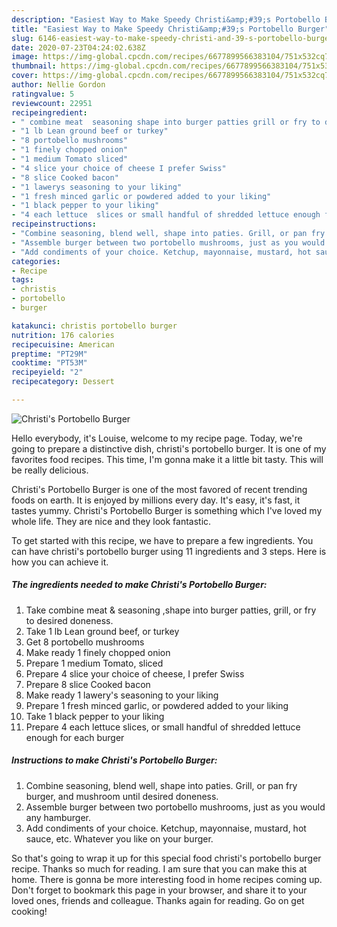 ```yaml
---
description: "Easiest Way to Make Speedy Christi&amp;#39;s Portobello Burger"
title: "Easiest Way to Make Speedy Christi&amp;#39;s Portobello Burger"
slug: 6146-easiest-way-to-make-speedy-christi-and-39-s-portobello-burger
date: 2020-07-23T04:24:02.638Z
image: https://img-global.cpcdn.com/recipes/6677899566383104/751x532cq70/christis-portobello-burger-recipe-main-photo.jpg
thumbnail: https://img-global.cpcdn.com/recipes/6677899566383104/751x532cq70/christis-portobello-burger-recipe-main-photo.jpg
cover: https://img-global.cpcdn.com/recipes/6677899566383104/751x532cq70/christis-portobello-burger-recipe-main-photo.jpg
author: Nellie Gordon
ratingvalue: 5
reviewcount: 22951
recipeingredient:
- " combine meat  seasoning shape into burger patties grill or fry to desired doneness"
- "1 lb Lean ground beef or turkey"
- "8 portobello mushrooms"
- "1 finely chopped onion"
- "1 medium Tomato sliced"
- "4 slice your choice of cheese I prefer Swiss"
- "8 slice Cooked bacon"
- "1 lawerys seasoning to your liking"
- "1 fresh minced garlic or powdered added to your liking"
- "1 black pepper to your liking"
- "4 each lettuce  slices or small handful of shredded lettuce enough for each burger"
recipeinstructions:
- "Combine seasoning, blend well, shape into paties. Grill, or pan fry burger, and mushroom until desired doneness."
- "Assemble burger between two portobello mushrooms, just as you would any hamburger."
- "Add condiments of your choice. Ketchup, mayonnaise, mustard, hot sauce, etc. Whatever you like on your burger."
categories:
- Recipe
tags:
- christis
- portobello
- burger

katakunci: christis portobello burger 
nutrition: 176 calories
recipecuisine: American
preptime: "PT29M"
cooktime: "PT53M"
recipeyield: "2"
recipecategory: Dessert

---
```



![Christi&#39;s Portobello Burger](https://img-global.cpcdn.com/recipes/6677899566383104/751x532cq70/christis-portobello-burger-recipe-main-photo.jpg)

Hello everybody, it's Louise, welcome to my recipe page. Today, we're going to prepare a distinctive dish, christi&#39;s portobello burger. It is one of my favorites food recipes. This time, I'm gonna make it a little bit tasty. This will be really delicious.



Christi&#39;s Portobello Burger is one of the most favored of recent trending foods on earth. It is enjoyed by millions every day. It's easy, it's fast, it tastes yummy. Christi&#39;s Portobello Burger is something which I've loved my whole life. They are nice and they look fantastic.


To get started with this recipe, we have to prepare a few ingredients. You can have christi&#39;s portobello burger using 11 ingredients and 3 steps. Here is how you can achieve it.

<!--inarticleads1-->

##### The ingredients needed to make Christi&#39;s Portobello Burger:

1. Take  combine meat &amp; seasoning ,shape into burger patties, grill, or fry to desired doneness.
1. Take 1 lb Lean ground beef, or turkey
1. Get 8 portobello mushrooms
1. Make ready 1 finely chopped onion
1. Prepare 1 medium Tomato, sliced
1. Prepare 4 slice your choice of cheese, I prefer Swiss
1. Prepare 8 slice Cooked bacon
1. Make ready 1 lawery&#39;s seasoning to your liking
1. Prepare 1 fresh minced garlic, or powdered added to your liking
1. Take 1 black pepper to your liking
1. Prepare 4 each lettuce  slices, or small handful of shredded lettuce enough for each burger




<!--inarticleads2-->

##### Instructions to make Christi&#39;s Portobello Burger:

1. Combine seasoning, blend well, shape into paties. Grill, or pan fry burger, and mushroom until desired doneness.
1. Assemble burger between two portobello mushrooms, just as you would any hamburger.
1. Add condiments of your choice. Ketchup, mayonnaise, mustard, hot sauce, etc. Whatever you like on your burger.




So that's going to wrap it up for this special food christi&#39;s portobello burger recipe. Thanks so much for reading. I am sure that you can make this at home. There is gonna be more interesting food in home recipes coming up. Don't forget to bookmark this page in your browser, and share it to your loved ones, friends and colleague. Thanks again for reading. Go on get cooking!
